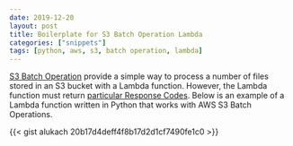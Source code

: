 ```yaml
---
date: 2019-12-20
layout: post
title: Boilerplate for S3 Batch Operation Lambda
categories: ["snippets"]
tags: [python, aws, s3, batch operation, lambda]
---
```


[S3 Batch Operation](https://docs.aws.amazon.com/AmazonS3/latest/user-guide/batch-ops.html) provide a simple way to process a number of files stored in an S3 bucket with a Lambda function. However, the Lambda function must return [particular Response Codes](https://docs.aws.amazon.com/AmazonS3/latest/dev/batch-ops-invoke-lambda.html).  Below is an example of a Lambda function written in Python that works with AWS S3 Batch Operations.

{{< gist alukach 20b17d4deff4f8b17d2d1cf7490fe1c0 >}}
